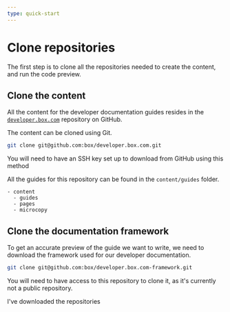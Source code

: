 ```yaml
---
type: quick-start
---
```


# Clone repositories

The first step is to clone all the repositories needed to create the content,
and run the code preview.

## Clone the content

All the content for the developer documentation guides resides in the
[`developer.box.com`](https://github.com/box/developer.box.com) repository on
GitHub.

The content can be cloned using Git.

```bash
git clone git@github.com:box/developer.box.com.git
```

<Message>You will need to have an SSH key set up to download from GitHub using
this method</Message>

All the guides for this repository can be found in the `content/guides` folder.

```yaml;highlight=2
- content
  - guides
  - pages
  - microcopy
```

## Clone the documentation framework

To get an accurate preview of the guide we want to write, we need to download
the framework used for our developer documentation.

```bash
git clone git@github.com:box/developer.box.com-framework.git
```

<Message>You will need to have access to this repository to clone it, as it's
currently not a public repository.</Message>

<Next>I've downloaded the repositories</Next>